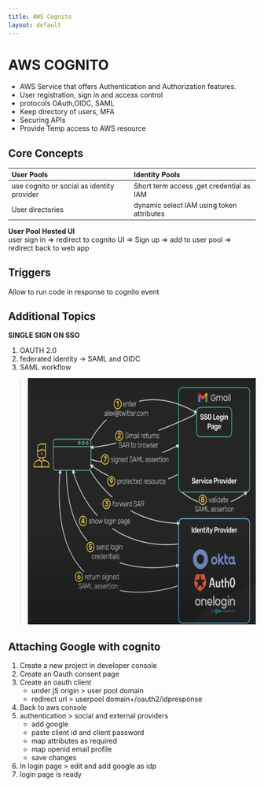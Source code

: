 ```yaml
---
title: AWS Cognito
layout: default
---
```

# AWS COGNITO
- AWS Service that offers Authentication and Authorization features.
- User registration, sign in and access control
- protocols OAuth,OIDC, SAML
- Keep directory of users, MFA
- Securing APIs
- Provide Temp access to AWS resource

## Core Concepts
| User Pools        | Identity Pools          |
|:------------------|:------------------------|
| use cognito or social as identity provider | Short term access ,get credential as IAM |
| User directories | dynamic select IAM using token attributes   |

**User Pool Hosted UI**<br>
user sign in => redirect to cognito UI => Sign up => add to user pool => redirect back to web app

##  Triggers
Allow to run code in response to cognito event

## Additional Topics
**SINGLE SIGN ON SSO**
1. OAUTH 2.0
2. federated identity -> SAML and OIDC
3. SAML workflow  
> <img src="./assests/Screenshot 2025-04-10 120451.png" width="500" height="500">

## Attaching Google with cognito
1. Create a new project in developer console
2. Create an Oauth consent page
3. Create an oauth client
    - under jS origin > user pool domain
    - redirect url > userpool domain+/oauth2/idpresponse
4. Back to aws console
5. authentication > social and external providers
    - add google 
    - paste client id and client password
    - map attributes as required
    - map openid email profile
    - save changes
6. In login page > edit and add google as idp
7. login page is ready
